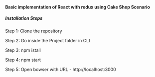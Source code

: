 #### Basic implementation of React with redux using Cake Shop Scenario

##### Installation Steps

Step 1: Clone the repository

Step 2: Go inside the Project folder in CLI

Step 3: npm istall

Step 4: npm start

Step 5: Open bowser with URL - http://localhost:3000
